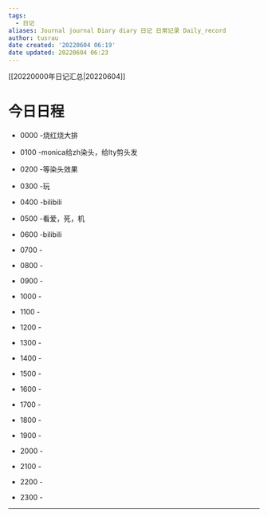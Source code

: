 ```yaml
---
tags:
  - 日记
aliases: Journal journal Diary diary 日记 日常记录 Daily_record
author: tusrau
date created: '20220604 06:19'
date updated: 20220604 06:23
---
```


[[20220000年日记汇总|20220604]]

# 今日日程

- 0000 -烧红烧大排
- 0100 -monica给zh染头，给lty剪头发
- 0200 -等染头效果
- 0300 -玩
- 0400 -bilibili
- 0500 -看爱，死，机
- 0600 -bilibili
- 0700 -
- 0800 -

- 0900 -
- 1000 -
- 1100 -
- 1200 -
- 1300 -
- 1400 -
- 1500 -
- 1600 -
- 1700 -
- 1800 -

- 1900 -
- 2000 -
- 2100 -
- 2200 -
- 2300 -

---
